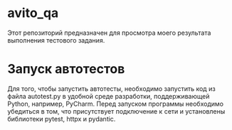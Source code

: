 # avito_qa
Этот репозиторий предназначен для просмотра моего результата выполнения тестового задания.

# Запуск автотестов
Для того, чтобы запустить автотесты, необходимо запустить код из файла autotest.py в удобной среде разработки, поддерживающей Python, например, PyCharm. Перед запуском программы необходимо убедиться в том, что присутствует подключение к сети и установлены библиотеки pytest, httpx и pydantic. 

